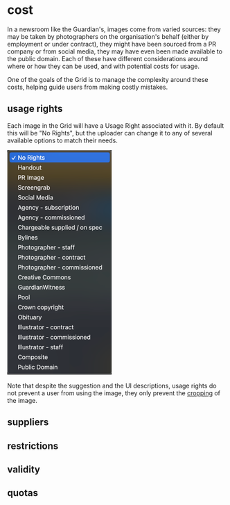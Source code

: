 # cost

In a newsroom like the Guardian's, images come from varied sources: they may be taken by photographers on the organisation's behalf (either by employment or under contract), they might have been sourced from a PR company or from social media, they may have even been made available to the public domain. Each of these have different considerations around where or how they can be used, and with potential costs for usage.

One of the goals of the Grid is to manage the complexity around these costs, helping guide users from making costly mistakes.

## usage rights

Each image in the Grid will have a Usage Right associated with it. By default this will be "No Rights", but the uploader can change it to any of several available options to match their needs.

![usage_rights_choices.png](images/usage_rights_choices.png)

Note that despite the suggestion and the UI descriptions, usage rights do not prevent a user from using the image, they only prevent the [cropping](./crops.md) of the image.


## suppliers
## restrictions

## validity

## quotas
